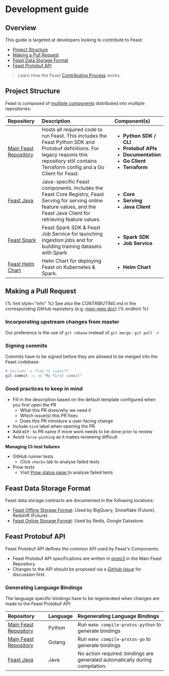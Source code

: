 # Development guide

## Overview

This guide is targeted at developers looking to contribute to Feast:

* [Project Structure](development-guide.md#repository-structure)
* [Making a Pull Request](development-guide.md#making-a-pull-request)
* [Feast Data Storage Format](development-guide.md#feast-data-storage-format)
* [Feast Protobuf API](development-guide.md#feast-protobuf-api)

> Learn How the Feast [Contributing Process](https://docs.feast.dev/contributing/contributing) works.

## Project Structure

Feast is composed of [multiple components](https://docs.feast.dev/v/master/concepts/architecture#components) distributed into multiple repositories:

<table>
  <thead>
    <tr>
      <th style="text-align:left">Repository</th>
      <th style="text-align:left">Description</th>
      <th style="text-align:left">Component(s)</th>
    </tr>
  </thead>
  <tbody>
    <tr>
      <td style="text-align:left"><a href="https://github.com/feast-dev/feast">Main Feast Repository</a>
      </td>
      <td style="text-align:left">Hosts all required code to run Feast. This includes the Feast Python SDK
        and Protobuf definitions. For legacy reasons this repository still contains
        Terraform config and a Go Client for Feast.</td>
      <td style="text-align:left">
        <ul>
          <li><b>Python SDK / CLI</b>
          </li>
          <li><b>Protobuf APIs</b>
          </li>
          <li><b>Documentation</b>
          </li>
          <li><b>Go Client</b>
          </li>
          <li><b>Terraform</b>
          </li>
        </ul>
      </td>
    </tr>
    <tr>
      <td style="text-align:left"><a href="https://github.com/feast-dev/feast-java">Feast Java</a>
      </td>
      <td style="text-align:left">Java-specific Feast components. Includes the Feast Core Registry, Feast
        Serving for serving online feature values, and the Feast Java Client for
        retrieving feature values.</td>
      <td style="text-align:left">
        <ul>
          <li><b>Core</b>
          </li>
          <li><b>Serving</b>
          </li>
          <li><b>Java Client</b>
          </li>
        </ul>
      </td>
    </tr>
    <tr>
      <td style="text-align:left"><a href="https://github.com/feast-dev/feast-spark">Feast Spark</a>
      </td>
      <td style="text-align:left">Feast Spark SDK &amp; Feast Job Service for launching ingestion jobs and
        for building training datasets with Spark</td>
      <td style="text-align:left">
        <ul>
          <li><b>Spark SDK</b>
          </li>
          <li><b>Job Service</b>
          </li>
        </ul>
      </td>
    </tr>
    <tr>
      <td style="text-align:left"><a href="https://github.com/feast-dev/feast-helm-charts/">Feast Helm Chart</a>
      </td>
      <td style="text-align:left">Helm Chart for deploying Feast on Kubernetes &amp; Spark.</td>
      <td style="text-align:left">
        <ul>
          <li><b>Helm Chart</b>
          </li>
        </ul>
      </td>
    </tr>
  </tbody>
</table>

## Making a Pull Request

{% hint style="info" %}
See also the CONTRIBUTING.md in the corresponding GitHub repository \(e.g. [main repo doc](https://github.com/feast-dev/feast/blob/master/CONTRIBUTING.md)\)
{% endhint %}

### Incorporating upstream changes from master

Our preference is the use of `git rebase` instead of `git merge` : `git pull -r`

### Signing commits

Commits have to be signed before they are allowed to be merged into the Feast codebase:

```bash
# Include -s flag to signoff
git commit -s -m "My first commit"
```

### Good practices to keep in mind

* Fill in the description based on the default template configured when you first open the PR
  * What this PR does/why we need it
  * Which issue\(s\) this PR fixes
  * Does this PR introduce a user-facing change
* Include `kind` label when opening the PR
* Add `WIP:` to PR name if more work needs to be done prior to review
* Avoid `force-pushing` as it makes reviewing difficult

**Managing CI-test failures**

* GitHub runner tests
  * Click `checks` tab to analyse failed tests
* Prow tests
  * Visit [Prow status page ](http://prow.feast.ai/)to analyse failed tests

## Feast Data Storage Format

Feast data storage contracts are documented in the following locations:

* [Feast Offline Storage Format](https://github.com/feast-dev/feast/blob/master/docs/specs/offline_store_format.md): Used by BigQuery, Snowflake \(Future\), Redshift \(Future\).
* [Feast Online Storage Format](https://github.com/feast-dev/feast/blob/master/docs/specs/online_store_format.md): Used by Redis, Google Datastore.

## Feast Protobuf API

Feast Protobuf API defines the common API used by Feast's Components:

* Feast Protobuf API specifications are written in [proto3](https://developers.google.com/protocol-buffers/docs/proto3) in the Main Feast Repository.
* Changes to the API should be proposed via a [GitHub Issue](https://github.com/feast-dev/feast/issues/new/choose) for discussion first.

### Generating Language Bindings

The language specific bindings have to be regenerated when changes are made to the Feast Protobuf API:

| Repository | Language | Regenerating Language Bindings |
| :--- | :--- | :--- |
| [Main Feast Repository](https://github.com/feast-dev/feast) | Python | Run `make compile-protos-python` to generate bindings |
| [Main Feast Repository](https://github.com/feast-dev/feast) | Golang | Run `make compile-protos-go` to generate bindings |
| [Feast Java](https://github.com/feast-dev/feast-java) | Java | No action required: bindings are generated automatically during compilation. |

